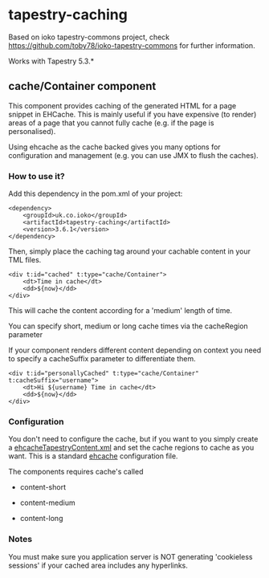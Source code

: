 tapestry-caching
=================

Based on ioko tapestry-commons project, check https://github.com/toby78/ioko-tapestry-commons for further information.

Works with Tapestry 5.3.*

## cache/Container component

This component provides caching of the generated HTML for a page snippet in EHCache. This is mainly useful if you have expensive (to render) areas of a page that you cannot fully cache (e.g. if the page is personalised).

Using ehcache as the cache backed gives you many options for configuration and management (e.g. you can use JMX to flush the caches).

### How to use it?

Add this dependency in the pom.xml of your project:

	<dependency>
		<groupId>uk.co.ioko</groupId>
		<artifactId>tapestry-caching</artifactId>
		<version>3.6.1</version>
	</dependency>

Then, simply place the caching tag around your cachable content in your TML files.

	<div t:id="cached" t:type="cache/Container">
		<dt>Time in cache</dt>
		<dd>${now}</dd>
	</div>

This will cache the content according for a 'medium' length of time.

You can specify short, medium or long cache times via the cacheRegion parameter

If your component renders different content depending on context you need to specify a cacheSuffix parameter to differentiate them.

	<div t:id="personallyCached" t:type="cache/Container" t:cacheSuffix="username">
		<dt>Hi ${username} Time in cache</dt>
		<dd>${now}</dd>
	</div>

### Configuration

You don't need to configure the cache, but if you want to you simply create a [ehcacheTapestryContent.xml](https://github.com/got5/tapestry-caching/blob/master/src/main/resources/ehcacheTapestryContent-fallback.xml) and set the cache regions to cache as you want. This is a standard [ehcache](http://ehcache.org/) configuration file.

The components requires cache's called

 - content-short

 - content-medium

 - content-long

### Notes

You must make sure you application server is NOT generating 'cookieless sessions' if your cached area includes any hyperlinks.